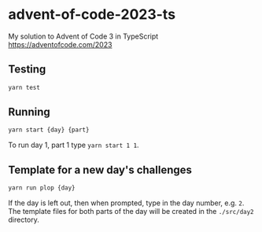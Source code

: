 # advent-of-code-2023-ts

My solution to Advent of Code 3 in TypeScript https://adventofcode.com/2023

## Testing

```bash
yarn test
```

## Running

```bash
yarn start {day} {part}
```

To run day 1, part 1 type `yarn start 1 1`.

## Template for a new day's challenges

```bash
yarn run plop {day}
```

If the day is left out, then when prompted, type in the day number, e.g. `2`. The template files for both
parts of the day will be created in the `./src/day2` directory.
